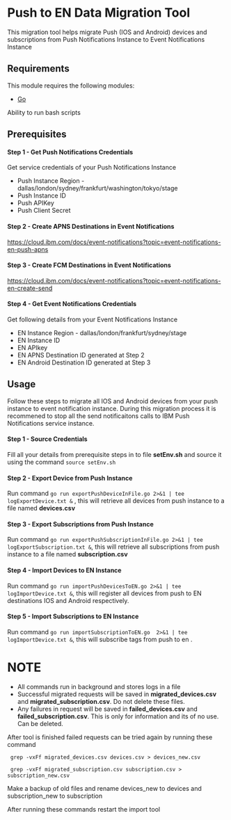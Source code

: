 
# Push to EN Data Migration Tool

This migration tool helps migrate Push (IOS and Android) devices and subscriptions from Push Notifications Instance to Event Notifications Instance

## Requirements

This module requires the following modules:

* [Go](https://go.dev/doc/install)

Ability to run bash scripts

## Prerequisites

#### Step 1 - Get Push Notifications Credentials

Get service credentials of your Push Notifications Instance  

- Push Instance Region - dallas/london/sydney/frankfurt/washington/tokyo/stage
- Push Instance ID
- Push APIKey
- Push Client Secret 

#### Step 2 - Create APNS Destinations in Event Notifications

https://cloud.ibm.com/docs/event-notifications?topic=event-notifications-en-push-apns

#### Step 3 - Create FCM Destinations in Event Notifications

https://cloud.ibm.com/docs/event-notifications?topic=event-notifications-en-create-send

#### Step 4 - Get Event Notifications Credentials

Get following details from your Event Notifications Instance

- EN Instance Region - dallas/london/frankfurt/sydney/stage
- EN Instance ID 
- EN APIkey
- EN APNS Destination ID generated at Step 2
- EN Android Destination ID generated at Step 3



## Usage

Follow these steps to migrate all IOS and Android devices from your push instance to event notification instance. During this migration process it is recommened to stop all the send notificaitons calls to IBM Push Notifications service instance.

#### Step 1 - Source Credentials

Fill all your details from prerequisite steps in to file **setEnv.sh** and source it using the command ```source setEnv.sh```

#### Step 2 - Export Device from Push Instance

Run command ```go run exportPushDeviceInFile.go 2>&1 | tee logExportDevice.txt &``` , this will retrieve all devices from push instance to a file named **devices.csv**


#### Step 3 - Export Subscriptions from Push Instance

Run command ```go run exportPushSubscriptionInFile.go 2>&1 | tee logExportSubscription.txt &```, this will retrieve all subscriptions from push instance to a file named **subscription.csv**

#### Step 4 - Import Devices to EN Instance

Run command ```go run importPushDevicesToEN.go 2>&1 | tee logImportDevice.txt &```, this will register all devices from push to EN destinations IOS and Android respectively. 

#### Step 5 - Import Subscriptions to EN Instance

Run command ```go run importSubscriptionToEN.go  2>&1 | tee logImportDevice.txt &```, this will subscribe tags from push to en . 


# NOTE

- All commands run in background and stores logs in a file
- Successful migrated requests will be saved in **migrated_devices.csv** and **migrated_subscription.csv**. Do not delete these files.
- Any failures in request will be saved in **failed_devices.csv**  and **failed_subscription.csv**. This is only for information and its of no use. Can be deleted.


After tool is finished failed requests can be tried again by running these command 

``` grep -vxFf migrated_devices.csv devices.csv > devices_new.csv```

``` grep -vxFf migrated_subscription.csv subscription.csv > subscription_new.csv```

Make a backup of old files and rename devices_new to devices and subscription_new to subscription

After running these commands restart the import tool

